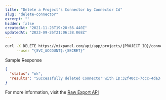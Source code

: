 ```yaml
---
title: "Delete a Project's Connector by Connector Id"
slug: "delete-connector"
excerpt: ""
hidden: false
createdAt: "2021-11-23T19:28:56.440Z"
updatedAt: "2023-09-26T21:06:38.068Z"
---
```


```sh
curl -X DELETE https://mixpanel.com/api/app/projects/{PROJECT_ID}/connectors/{CONNECTOR_ID} \
     --user "{SVC_ACCOUNT}:{SECRET}"

```

Sample Response

```json
{
  "status": "ok",
  "results": "Successfully deleted Connector with ID:32f40cc-7ccc-4da3-b9c3-d8c1d14142c6"
}
```


For more information, visit the [Raw Export API](raw-data-export-api)
